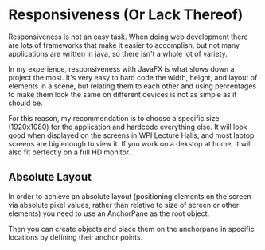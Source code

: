 # Responsiveness (Or Lack Thereof)

Responsiveness is not an easy task. When doing web development there are lots of frameworks that make it easier to accomplish, but not many applications are written in java, so there isn't a whole lot of variety.

In my experience, responsiveness with JavaFX is what slows down a project the most. It's very easy to hard code the width, height, and layout of elements in a scene, but relating them to each other and using percentages to make them look the same on different devices is not as simple as it should be.

For this reason, my recommendation is to choose a specific size (1920x1080) for the application and hardcode everything else. It will look good when displayed on the screens in WPI Lecture Halls, and most laptop screens are big enough to view it. If you work on a dekstop at home, it will also fit perfectly on a full HD monitor.

## Absolute Layout

In order to achieve an absolute layout (positioning elements on the screen via absolute pixel values, rather than relative to size of screen or other elements) you need to use an AnchorPane as the root object.

Then you can create objects and place them on the anchorpane in specific locations by defining their anchor points.
